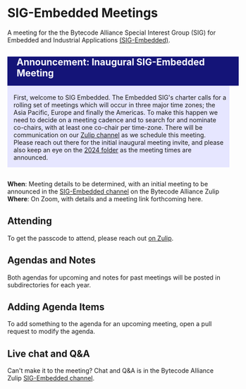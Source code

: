 # SIG-Embedded Meetings

A meeting for the the Bytecode Alliance Special Interest Group (SIG) for Embedded and Industrial Applications [(SIG-Embedded)](https://github.com/bytecodealliance/governance/tree/main/SIGs/SIG-embedded).

<div style="background-color:rgb(230,230,255); width:100%;border: 5px">
<h2 style="color:white;background-color:rgb(20,20,120);width:100%;padding-left:1em;padding-bottom:0.75em">Announcement: Inaugural SIG-Embedded Meeting</h2>
<p style="padding-left:1em; padding-right:0.5em; padding-bottom:1em">First, welcome to SIG Embedded. The Embedded SIG's charter calls for a rolling set of meetings which will occur in three major time zones; the Asia Pacific, Europe and finally the Americas. To make this happen we need to decide on a meeting cadence and to search for and nominate co-chairs, with at least one co-chair per time-zone. There will be communication on our <a href="https://bytecodealliance.zulipchat.com/#narrow/stream/438936-SIG-Embedded">Zulip channel</a> as we schedule this meeting. Please reach out there for the initial inaugural meeting invite, and please also keep an eye on the <a href="./2024/">2024 folder</a> as the meeting times are announced.</p>
</div>

## 

**When**: Meeting details to be determined, with an initial meeting to be announced in the [SIG-Embedded channel](https://bytecodealliance.zulipchat.com/#narrow/stream/438936-SIG-Embedded) on the Bytecode Alliance Zulip  
**Where**: On Zoom, with details and a meeting link forthcoming here.

## Attending

To get the passcode to attend, please reach out [on Zulip](https://bytecodealliance.zulipchat.com/#narrow/stream/438936-SIG-Embedded).

## Agendas and Notes

Both agendas for upcoming and notes for past meetings will be posted in subdirectories for each year.

## Adding Agenda Items

To add something to the agenda for an upcoming meeting, open a pull request to
modify the agenda.

## Live chat and Q&A

Can't make it to the meeting? Chat and Q&A is in the Bytecode Alliance Zulip [SIG-Embedded channel](https://bytecodealliance.zulipchat.com/#narrow/stream/438936-SIG-Embedded).